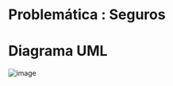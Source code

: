 # Problemática : Seguros
# Diagrama UML
![image](https://github.com/azambrano02/ayudantia-semana-7/assets/146024498/76c8c5da-db41-4658-8762-27d2c0544f31)
